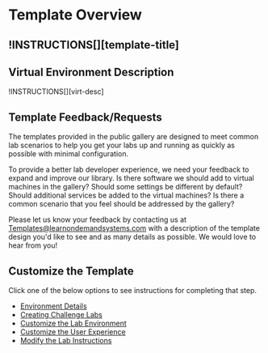 # Template Overview

## !INSTRUCTIONS[][template-title]

## **Virtual Environment Description**

!INSTRUCTIONS[][virt-desc]


## **Template Feedback/Requests**

The templates provided in the public gallery are designed to meet common lab scenarios to help you get your labs up and running as quickly as possible with minimal configuration. 

To provide a better lab developer experience, we need your feedback to expand and improve our library. Is there software we should add to virtual machines in the gallery? Should some settings be different by default? Should additional services be added to the virtual machines? Is there a common scenario that you feel should be addressed by the gallery? 

Please let us know your feedback by contacting us at <a href="mailto:Templates@learnondemandsystems.com?subject=Feedback Source: Lab @lab.LabProfile.Id">Templates@learnondemandsystems.com</a> with a description of the template design you'd like to see and as many details as possible. We would love to hear from you!





## **Customize the Template**

Click one of the below options to see instructions for completing that step.

- [Environment Details](#documentation)
- [Creating Challenge Labs](#lab-challenge)
- [Customize the Lab Environment](#lab-env)
- [Customize the User Experience](#user-exp)
- [Modify the Lab Instructions](#mod-inst)
